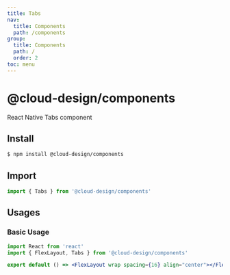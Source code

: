 ```yaml
---
title: Tabs
nav:
  title: Components
  path: /components
group:
  title: Components
  path: /
  order: 2
toc: menu
---
```


# @cloud-design/components

React Native Tabs component

## Install

```sh
$ npm install @cloud-design/components
```

## Import

```js
import { Tabs } from '@cloud-design/components'
```

## Usages

### Basic Usage

```jsx
import React from 'react'
import { FlexLayout, Tabs } from '@cloud-design/components'

export default () => <FlexLayout wrap spacing={16} align="center"></FlexLayout>
```
